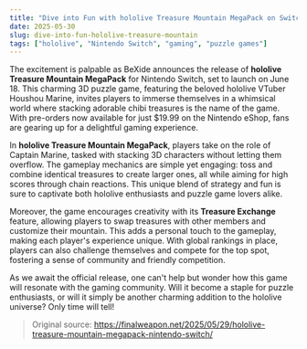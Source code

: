 ```yaml
---
title: "Dive into Fun with hololive Treasure Mountain MegaPack on Switch"
date: 2025-05-30
slug: dive-into-fun-hololive-treasure-mountain
tags: ["hololive", "Nintendo Switch", "gaming", "puzzle games"]
---
```


The excitement is palpable as BeXide announces the release of **hololive Treasure Mountain MegaPack** for Nintendo Switch, set to launch on June 18. This charming 3D puzzle game, featuring the beloved hololive VTuber Houshou Marine, invites players to immerse themselves in a whimsical world where stacking adorable chibi treasures is the name of the game. With pre-orders now available for just $19.99 on the Nintendo eShop, fans are gearing up for a delightful gaming experience.

In **hololive Treasure Mountain MegaPack**, players take on the role of Captain Marine, tasked with stacking 3D characters without letting them overflow. The gameplay mechanics are simple yet engaging: toss and combine identical treasures to create larger ones, all while aiming for high scores through chain reactions. This unique blend of strategy and fun is sure to captivate both hololive enthusiasts and puzzle game lovers alike.

Moreover, the game encourages creativity with its **Treasure Exchange** feature, allowing players to swap treasures with other members and customize their mountain. This adds a personal touch to the gameplay, making each player's experience unique. With global rankings in place, players can also challenge themselves and compete for the top spot, fostering a sense of community and friendly competition.

As we await the official release, one can't help but wonder how this game will resonate with the gaming community. Will it become a staple for puzzle enthusiasts, or will it simply be another charming addition to the hololive universe? Only time will tell!

> Original source: https://finalweapon.net/2025/05/29/hololive-treasure-mountain-megapack-nintendo-switch/